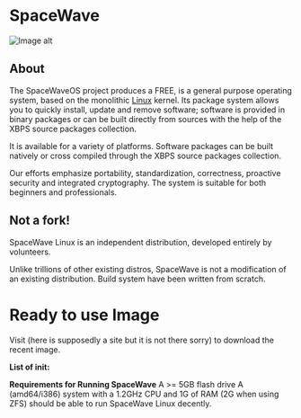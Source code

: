 # SpaceWave

<p align="center">
     
</p>

![Image alt](https://github.com/TechVenture-Society/SpaceWavelinux/blob/main/rr.png)

<p align="center">
 
  
</p>

## About

The SpaceWaveOS project produces a FREE,  is a general purpose operating system, based on the monolithic [Linux](https://www.kernel.org/) kernel. Its package system allows you to quickly install, update and remove software; software is provided in binary packages or can be built directly from sources with the help of the XBPS source packages collection.

It is available for a variety of platforms. Software packages can be built natively or cross compiled through the XBPS source packages collection.

Our efforts emphasize portability, standardization, correctness, proactive security and integrated cryptography.
The system is suitable for both beginners and professionals.


## Not a fork!

SpaceWave Linux is an independent distribution, developed entirely by volunteers.

Unlike trillions of other existing distros, SpaceWave is not a modification of an existing distribution. Build system have been written from scratch.


# Ready to use Image
 
Visit (here is supposedly a site but it is not there sorry) to download the recent image.

**List of init:**


**Requirements for Running SpaceWave**
A >= 5GB flash drive
A (amd64/i386) system with a 1.2GHz CPU and 1G of RAM (2G when using ZFS) should be able to run SpaceWave Linux decently.
